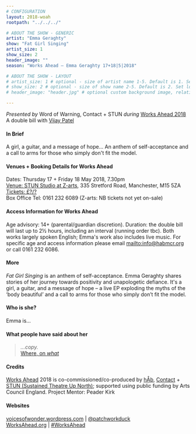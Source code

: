 ```yaml
---
# CONFIGURATION
layout: 2018-woah
rootpath: "../../../"

# ABOUT THE SHOW - GENERIC
artist: "Emma Geraghty"
show: "Fat Girl Singing"
artist_size: 1
show_size: 2
header_image: ""
season: "Works Ahead — Emma Geraghty 17+18|5|2018"

# ABOUT THE SHOW - LAYOUT
# artist_size: 1 # optional - size of artist name 1-5. Default is 1. Set longer names to lower values
# show_size: 2 # optional - size of show name 2-5. Default is 2. Set longer names to lower values
# header_image: "header.jpg" # optional custom background image, relative to current page

---
```

*Presented by* Word of Warning, Contact + STUN *during* [Works Ahead 2018](/current/2018-worksahead)<br>A double bill with [Vijay Patel](/current/2018-worksahead/patel)      
         
#### In Brief                      
A girl, a guitar, and a message of hope… An anthem of self-acceptance and a call to arms for those who simply don't fit the model.         
               
#### Venues + Booking Details for Works Ahead        
Dates: Thursday 17 + Friday 18 May 2018, 7.30pm          
<a href="" target="_blank">Venue: STUN Studio at Z-arts</a>, 335 Stretford Road, Manchester, M15 5ZA         
<a href="http://" target="_blank">Tickets: £?/?</a>          
Box Office Tel: 0161 232 6089 (Z-arts: NB tickets not yet on-sale)         
        
#### Access Information for Works Ahead           
Age advisory: 14+ (parental/guardian discretion). Duration: the double bill will last up to 2½ hours, including an interval (running order tbc). Both works largely spoken English; Emma's work also includes live music. For specific age and access information please email <mailto:info@habmcr.org> or call 0161 232 6086.        
        
#### More              
*Fat Girl Singing* is an anthem of self-acceptance. Emma Geraghty shares stories of her journey towards positivity and unapologetic defiance. It's a girl, a guitar, and a message of hope – a live EP exploding the myths of the ‘body beautiful’ and a call to arms for those who simply don’t fit the model.
          
#### Who is she?             
Emma is…        
          
#### What people have said about her         
>*…copy.*<br><a href="http://" target="_blank">Where, on *what*</a>        
           
#### Credits     
[Works Ahead](/hab/worksahead) 2018 is co-commissioned/co-produced by [hÅb](/hab), <a href="http://contactmcr.com" target="_blank">Contact</a> + <a href="http://stunlive.com" target="_blank">STUN (Sustained Theatre Up North)</a>; supported using public funding by Arts Council England. Project Mentor: Peader Kirk  
        
#### Websites         
<a href="http://voicesofwonder.wordpress.com" target="_blank">voicesofwonder.wordpress.com</a> | <a href="http://twitter.com/patchworkduck" target="_blank">@patchworkduck</a><br><a href="http://worksahead.org" target="_blank">WorksAhead.org</a> | <a href="http://twitter.com/hashtag/WorksAhead" target="_blank">#WorksAhead</a>
